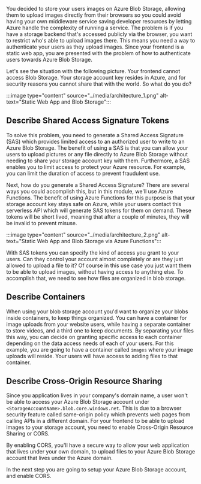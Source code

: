 You decided to store your users images on Azure Blob Storage, allowing them to upload images directly from their browsers so you could avoid having your own middleware service saving developer resources by letting Azure handle the complexity of running a service. The problem is if you have a storage backend that's accessed publicly via the browser, you want to restrict who's able to upload images there. This means you need a way to authenticate your users as they upload images. Since your frontend is a static web app, you are presented with the problem of how to authenticate users towards Azure Blob Storage.

Let's see the situation with the following picture. Your frontend cannot access Blob Storage. Your storage account key resides in Azure, and for security reasons you cannot share that with the world. So what do you do?

:::image type="content" source="../media/architecture_1.png" alt-text="Static Web App and Blob Storage":::

## Describe Shared Access Signature Tokens

To solve this problem, you need to generate a Shared Access Signature (SAS) which provides limited access to an authorized user to write to an Azure Blob Storage. The benefit of using a SAS is that you can allow your users to upload pictures or any file directly to Azure Blob Storage without needing to share your storage account key with them. Furthermore, a SAS enables you to limit access to protect your Azure resource. For example, you can limit the duration of access to prevent fraudulent use.

Next, how do you generate a Shared Access Signature? There are several ways you could accomplish this, but in this module, we'll use Azure Functions. The benefit of using Azure Functions for this purpose is that your storage account key stays safe on Azure, while your users contact this serverless API which will generate SAS tokens for them on demand. These tokens will be short lived, meaning that after a couple of minutes, they will be invalid to prevent misuse.

:::image type="content" source="../media/architecture_2.png" alt-text="Static Web App and Blob Storage via Azure Functions":::

With SAS tokens you can specify the kind of access you grant to your users. Can they control your account almost completely or are they just allowed to upload a file to it? Of course in this use case you just want them to be able to upload images, without having access to anything else. To accomplish that, we need to see how files are organized in blob storage.

## Describe Containers

When using your blob storage account you'd want to organize your blobs inside containers, to keep things organized. You can have a container for image uploads from your website users, while having a separate container to store videos, and a third one to keep documents. By separating your files this way, you can decide on granting specific access to each container depending on the data access needs of each of your users. For this example, you are going to have a container called `images` where your image uploads will reside. Your users will have access to adding files to that container.

## Describe Cross-Origin Resource Sharing

Since you application lives in your company's domain name, a user won't be able to access your Azure Blob Storage account under `<StorageAccountName>.blob.core.windows.net`. This is due to a browser security feature called same-origin policy which prevents web pages from calling APIs in a different domain. For your frontend to be able to upload images to your storage account, you need to enable Cross-Origin Resource Sharing or CORS.

By enabling CORS, you'll have a secure way to allow your web application that lives under your own domain, to upload files to your Azure Blob Storage account that lives under the Azure domain.

In the next step you are going to setup your Azure Blob Storage account, and enable CORS.

